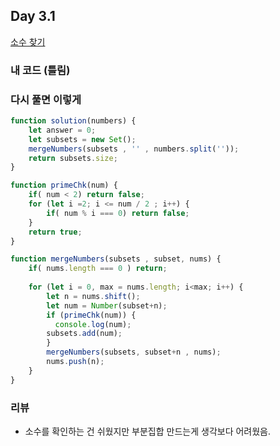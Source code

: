 ## Day 3.1
[소수 찾기](https://programmers.co.kr/learn/courses/30/lessons/42839?language=javascript)

### 내 코드 (틀림)



### 다시 풀면 이렇게

```javascript
function solution(numbers) {
    let answer = 0;
    let subsets = new Set();
    mergeNumbers(subsets , '' , numbers.split(''));
    return subsets.size;
}

function primeChk(num) {
    if( num < 2) return false;
    for (let i =2; i <= num / 2 ; i++) {
        if( num % i === 0) return false;
    }
    return true;
}

function mergeNumbers(subsets , subset, nums) {
    if( nums.length === 0 ) return;
    
    for (let i = 0, max = nums.length; i<max; i++) {
        let n = nums.shift();
        let num = Number(subset+n);
        if (primeChk(num)) {
          console.log(num);
        subsets.add(num);
        }
        mergeNumbers(subsets, subset+n , nums);
        nums.push(n);
    }
}
```



### 리뷰

* 소수를 확인하는 건 쉬웠지만 부분집합 만드는게 생각보다 어려웠음.
